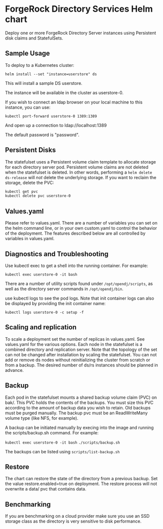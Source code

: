 # ForgeRock Directory Services Helm chart

Deploy one or more ForgeRock Directory Server instances using Persistent disk claims
and StatefulSets. 

## Sample Usage

To deploy to a Kubernetes cluster:

`helm install --set "instance=userstore" ds`

This will install a sample DS userstore.

The instance will be available in the cluster as userstore-0. 

If you wish to connect an ldap browser on your local machine to this instance, you can use:

`kubectl port-forward userstore-0 1389:1389`

And open up a connection to ldap://localhost:1389 

The default password is "password".

## Persistent Disks

The statefulset uses a Persistent volume claim template to allocate storage for each directory server pod. Persistent volume claims are not deleted when the statefulset is deleted.  In other words, performing a `helm delete ds-release`  will *not* delete the underlying storage. If you want to reclaim the storage, delete the PVC:

```bash
kubectl get pvc 
kubectl delete pvc userstore-0
```

## Values.yaml

Please refer to values.yaml. There are a number of variables you can set on the helm command line, or 
in your own custom.yaml to control the behavior of the deployment. The features described below
are all controlled by variables in values.yaml.

## Diagnostics and Troubleshooting

Use kubectl exec to get a shell into the running container. For example:

`kubectl exec userstore-0 -it bash`

There are a number of utility scripts found under `/opt/opendj/scripts`, as well as the 
directory server commands in `/opt/opendj/bin`.

use kubectl logs to see the pod logs. Note that init container logs can also be displayed by providing the
init container name:

`kubectl logs userstore-0 -c setup -f`

## Scaling and replication

To scale a deployment set the number of replicas in values.yaml. See values.yaml
for the various options. Each node in the statefulset is a combined directory and replication server. Note that the topology of the set can not be changed after installation by scaling the statefulset. You can not add or remove ds nodes without reinitializing the cluster from scratch or from a backup. The desired number of ds/rs instances should be planned in advance.


## Backup

Each pod in the statefulset mounts a shared backup
 volume claim (PVC) on bak/. This PVC holds the contents of the backups. You must size this PVC according 
to the amount of backup data you wish to retain. Old backups must be purged manually. The backup pvc must
be an ReadWriteMany volume type (like NFS, for example). 

A backup can be initiated manually by execing into the image and running the scripts/backup.sh command. For example:

`kubectl exec userstore-0 -it bash`
`./scripts/backup.sh`

The backups can be listed using `scripts/list-backup.sh`

## Restore 

The chart can restore the state of the directory from a previous backup. Set the value restore.enabled=true on deployment.  The restore process will not overwrite a data/ pvc that contains data. 

## Benchmarking 

If you are benchmarking on a cloud provider make sure you use an SSD storage class as the directory is very sensitive to disk performance.

